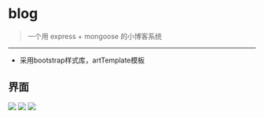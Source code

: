# blog

> 一个用 express + mongoose 的小博客系统

---

- 采用bootstrap样式库，artTemplate模板

## 界面

<img src="https://github.com/yijinc/blog/blob/master/src/public/images/2.png" />
<img src="https://github.com/yijinc/blog/blob/master/src/public/images/3.png" />
<img src="https://github.com/yijinc/blog/blob/master/src/public/images/4.png" />

